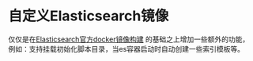 # 自定义Elasticsearch镜像

仅仅是在[Elasticsearch官方docker镜像构建](https://github.com/elastic/dockerfiles/tree/7.13/elasticsearch) 的基础之上增加一些额外的功能，
例如：支持挂载初始化脚本目录，当es容器启动时自动创建一些索引模板等。